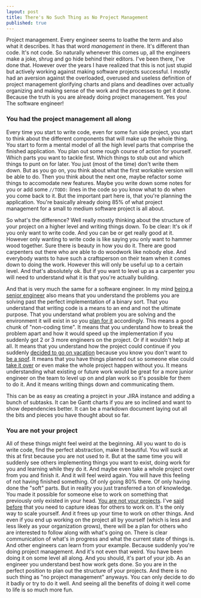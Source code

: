 ```yaml
---
layout: post
title: There's No Such Thing as No Project Management
published: true
---
```


Project management. Every engineer seems to loathe the term and also what it
describes. It has that word *management* in there. It's different than code.
It's not code. So naturally whenever this comes up, all the engineers make a
joke, shrug and go hide behind their editors. I've been there, I've done that.
However over the years I have realized that this is not just stupid but
actively working against making software projects successful. I mostly had an
aversion against the overloaded, overused and useless definition of project
management glorifying charts and plans and deadlines over actually
organizing and making sense of the work and the processes to get it done.
Because the truth is you are already doing project management. Yes you! The
software engineer!

### You had the project management all along

Every time you start to write code, even for some fun side project, you start
to think about the different components that will make up the whole thing. You
start to form a mental model of all the high level parts that comprise the
finished application. You plan out some rough course of action for yourself.
Which parts you want to tackle first. Which things to stub out and which
things to punt on for later. You just (most of the time) don't write them
down. But as you go on, you think about what the first workable version will
be able to do. Then you think about the next one, maybe refactor some things
to accomodate new features. Maybe you write down some notes for you or add
some `//TODO:` lines in the code so you know what to do when you come back to
it.  But the important part here is, that you're planning the application.
You're basically already doing 85% of what project management for a small to
medium software project is all about.

So what's the difference? Well really mostly thinking about the structure of
your project on a higher level and writing things down. To be clear: It's ok
if you only want to write code. And you can be or get really good at it.
However only wanting to write code is like saying you only want to hammer wood
together.  Sure there is beauty in how you do it. There are good carpenters
out there who are able to do woodwork like nobody else. And everybody wants to
have such a craftsperson on their team when it comes down to doing the work.
However this will only be useful up to a certain level.  And that's absolutely
ok. But if you want to level up as a carpenter you will need to understand
what it is that you're actually building.

And that is very much the same for a software engineer. In my mind [being a
senior engineer][senior_engineer] also means that you understand the problems
you are solving past the perfect implementation of a binary sort. That you
understand that writing code is a means to an end and not the ultimate
purpose. That you understand what problem you are solving and the environment
it will exist in so you [plan for it][infra_projects] accordingly. This means
a good chunk of "non-coding time". It means that you understand how to break
the problem apart and how it would speed up the implementation if you suddenly
got 2 or 3 more engineers on the project. Or if it wouldn't help at all. It
means that you understand how the project could continue if you suddenly
[decided to go on vacation][vacation_factor] because you know you don't want
to [be a spof][spof]. It means that you have things planned out so someone
else could [take it over][not_work] or even make the whole project happen
without you. It means understanding what existing or future work would be
great for a more junior engineer on the team to level up on and plan work so
it's possible for them to do it. And it means writing things down and
communicating them.

This can be as easy as creating a project in your JIRA instance and adding a
bunch of subtasks. It can be Gantt charts if you are so inclined and want to
show dependencies better. It can be a markdown document laying out all the
bits and pieces you have thought about so far.

### You are not your project
All of these things might feel weird at the beginning. All you want to do is
write code, find the perfect abstraction, make it beautiful. You will suck at
this at first because you are not used to it. But at the same time you will
suddenly see others implementing things you want to exist, doing work for you
and learning while they do it. And maybe even take a whole project over from
you and finish it. And it will feel weird again. You will have this feeling of
not having finished something. Of only going 80% there. Of only having done
the "soft" parts. But in reality you just transferred a ton of knowledge. You
made it possible for someone else to work on something that previously only
existed in your head. [You are not your projects][egoless]. I've [said
before][capture_ideas] that you need to capture ideas for others to work on.
It's the only way to scale yourself. And it frees up your time to work on
other things. And even if you end up working on the project all by yourself
(which is less and less likely as your organization grows), there will be a
plan for others who are interested to follow along with what's going on. There
is clear communication of what's in progress and what the current state of
things is. And other engineers can learn from your example. Because suddenly
you're doing project management. And it's not even that weird. You have been
doing it on some level all along. And you should, it's part of your job. As an
engineer you understand best how work gets done. So you are in the perfect
position to plan out the structure of your projects. And there is no such
thing as "no project management" anyways. You can only decide to do it badly
or try to do it well. And seeing all the benefits of doing it well come to
life is so much more fun.

[infra_projects]: https://www.unwiredcouch.com/2015/01/28/building-a-plant.html
[capture_ideas]: https://twitter.com/mrtazz/statuses/467769106780127232
[spof]: https://twitter.com/mrtazz/statuses/557697168010924033
[senior_engineer]: http://www.kitchensoap.com/2012/10/25/on-being-a-senior-engineer/
[vacation_factor]: https://twitter.com/mrtazz/status/593835726858518528
[not_work]: https://twitter.com/mrtazz/status/590506541436039169
[egoless]: http://en.wikipedia.org/wiki/Egoless_programming



